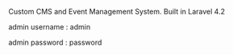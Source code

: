 Custom CMS and Event Management System. Built in Laravel 4.2 

admin username : admin

admin password : password